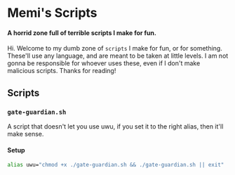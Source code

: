 # Memi's Scripts
#### A horrid zone full of terrible scripts I make for fun.

Hi. Welcome to my dumb zone of `scripts` I make for fun, or for something. These'll use any language, and are meant to be taken at little levels. I am not gonna be responsible for whoever uses these, even if I don't make malicious scripts. Thanks for reading!

## Scripts
### `gate-guardian.sh`
A script that doesn't let you use uwu, if you set it to the right alias, then it'll make sense.

#### Setup
```sh
alias uwu="chmod +x ./gate-guardian.sh && ./gate-guardian.sh || exit"
```
